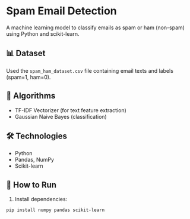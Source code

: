 # Spam Email Detection

A machine learning model to classify emails as spam or ham (non-spam) using Python and scikit-learn.

## 📊 Dataset
Used the `spam_ham_dataset.csv` file containing email texts and labels (spam=1, ham=0).

## 🧠 Algorithms
- TF-IDF Vectorizer (for text feature extraction)
- Gaussian Naive Bayes (classification)

## 🛠️ Technologies
- Python  
- Pandas, NumPy  
- Scikit-learn  


## 🚀 How to Run

1. Install dependencies:

```bash
pip install numpy pandas scikit-learn


